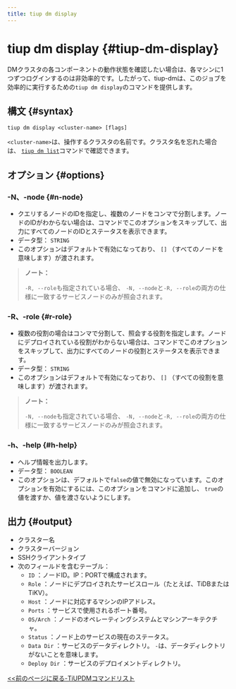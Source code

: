 ```yaml
---
title: tiup dm display
---
```


# tiup dm display {#tiup-dm-display}

DMクラスタの各コンポーネントの動作状態を確認したい場合は、各マシンに1つずつログインするのは非効率的です。したがって、tiup-dmは、このジョブを効率的に実行するための`tiup dm display`のコマンドを提供します。

## 構文 {#syntax}

```shell
tiup dm display <cluster-name> [flags]
```

`<cluster-name>`は、操作するクラスタの名前です。クラスタ名を忘れた場合は、 [`tiup dm list`](/tiup/tiup-component-dm-list.md)コマンドで確認できます。

## オプション {#options}

### -N、-node {#n-node}

-   クエリするノードのIDを指定し、複数のノードをコンマで分割します。ノードのIDがわからない場合は、コマンドでこのオプションをスキップして、出力にすべてのノードのIDとステータスを表示できます。
-   データ型： `STRING`
-   このオプションはデフォルトで有効になっており、 `[]` （すべてのノードを意味します）が渡されます。

> **ノート：**
>
> `-R, --role`も指定されている場合、 `-N, --node`と`-R, --role`の両方の仕様に一致するサービスノードのみが照会されます。

### -R、-role {#r-role}

-   複数の役割の場合はコンマで分割して、照会する役割を指定します。ノードにデプロイされている役割がわからない場合は、コマンドでこのオプションをスキップして、出力にすべてのノードの役割とステータスを表示できます。
-   データ型： `STRING`
-   このオプションはデフォルトで有効になっており、 `[]` （すべての役割を意味します）が渡されます。

> **ノート：**
>
> `-N, --node`も指定されている場合、 `-N, --node`と`-R, --role`の両方の仕様に一致するサービスノードのみが照会されます。

### -h、-help {#h-help}

-   ヘルプ情報を出力します。
-   データ型： `BOOLEAN`
-   このオプションは、デフォルトで`false`の値で無効になっています。このオプションを有効にするには、このオプションをコマンドに追加し、 `true`の値を渡すか、値を渡さないようにします。

## 出力 {#output}

-   クラスター名
-   クラスターバージョン
-   SSHクライアントタイプ
-   次のフィールドを含むテーブル：
    -   `ID` ：ノードID。IP：PORTで構成されます。
    -   `Role` ：ノードにデプロイされたサービスロール（たとえば、TiDBまたはTiKV）。
    -   `Host` ：ノードに対応するマシンのIPアドレス。
    -   `Ports` ：サービスで使用されるポート番号。
    -   `OS/Arch` ：ノードのオペレーティングシステムとマシンアーキテクチャ。
    -   `Status` ：ノード上のサービスの現在のステータス。
    -   `Data Dir` ：サービスのデータディレクトリ。 `-`は、データディレクトリがないことを意味します。
    -   `Deploy Dir` ：サービスのデプロイメントディレクトリ。

[&lt;&lt;前のページに戻る-TiUPDMコマンドリスト](/tiup/tiup-component-dm.md#command-list)
